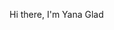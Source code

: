 Hi there, I'm Yana Glad

<!--
**YanaGlad/YanaGlad** is a ✨ _special_ ✨ repository because its `README.md` (this file) appears on your GitHub profile.

Here are some ideas to get you started:

- :rocket: I’m currently working on [DeepSpace App](https://github.com/BrightOS/NASA_Bootcamp)
- :mortar_board: I’m currently learning High Mathematics, Kotlin, openGL and ML
- 📫 How to reach me: contact me via [my vk](https://vk.com/yanaglad12)
- :chart_with_upwards_trend: 2021 goals: becoming an android developer at tinkoff
- :white_check_mark: accomplished goals : 
  1. Entering tinkoff sirius educational program 🧑‍🎓
  2. DeepSpace wins Samsung Android Bootcamp 2021 :trophy:
-->
